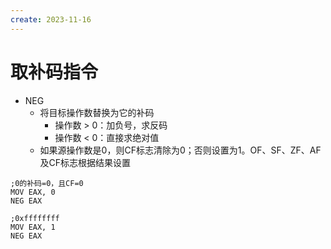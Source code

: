 ```yaml
---
create: 2023-11-16
---
```

# 取补码指令

* NEG
  * 将目标操作数替换为它的补码
    * 操作数 > 0：加负号，求反码
    * 操作数 < 0：直接求绝对值
  * 如果源操作数是0，则CF标志清除为0；否则设置为1。OF、SF、ZF、AF及CF标志根据结果设置

```assembly
;0的补码=0，且CF=0
MOV EAX, 0
NEG EAX

;0xffffffff
MOV EAX, 1
NEG EAX
```

